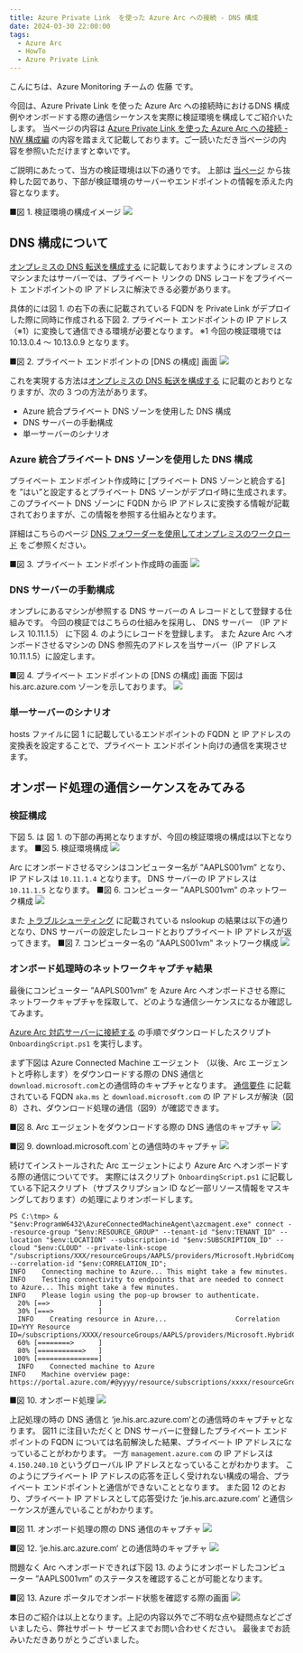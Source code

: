 ```yaml
---
title: Azure Private Link  を使った Azure Arc への接続 - DNS 構成
date: 2024-03-30 22:00:00
tags:
  - Azure Arc
  - HowTo
  - Azure Private Link
---
```


<!-- more -->
こんにちは、Azure Monitoring チームの 佐藤 です。

今回は、Azure Private Link  を使った Azure Arc への接続時におけるDNS 構成例やオンボードする際の通信シーケンスを実際に検証環境を構成してご紹介いたします。
当ページの内容は [Azure Private Link  を使った Azure Arc への接続 - NW 構成編](https://jpazmon-integ.github.io/blog/Arc/Arc_AAMPLS_NW/) の内容を踏まえて記載しております。ご一読いただき当ページの内容を参照いただけますと幸いです。

ご説明にあたって、当方の検証環境は以下の通りです。
上部は [当ページ](https://learn.microsoft.com/ja-jp/azure/azure-arc/servers/private-link-security) から抜粋した図であり、下部が検証環境のサーバーやエンドポイントの情報を添えた内容となります。

■図 1. 検証環境の構成イメージ
![](Arc_AAMPLS_DNS/01.png)


## DNS 構成について

[オンプレミスの DNS 転送を構成する](https://learn.microsoft.com/ja-jp/azure/azure-arc/servers/private-link-security#configure-on-premises-dns-forwarding) に記載しておりますようにオンプレミスのマシンまたはサーバーでは、プライベート リンクの DNS レコードをプライベート エンドポイントの IP アドレスに解決できる必要があります。 

具体的には図 1. の右下の表に記載されている FQDN を Private Link がデプロイした際に同時に作成される下図 2. プライベート エンドポイントの IP アドレス（※1）に変換して通信できる環境が必要となります。
※1 今回の検証環境では 10.13.0.4 ～ 10.13.0.9 となります。

■図 2. プライベート エンドポイントの [DNS の構成] 画面
![](Arc_AAMPLS_DNS/02.png)


これを実現する方法は[オンプレミスの DNS 転送を構成する](https://learn.microsoft.com/ja-jp/azure/azure-arc/servers/private-link-security#configure-on-premises-dns-forwarding)  に記載のとおりとなりますが、次の 3 つの方法があります。
 - Azure 統合プライベート DNS ゾーンを使用した DNS 構成
 - DNS サーバーの手動構成
 - 単一サーバーのシナリオ


### Azure 統合プライベート DNS ゾーンを使用した DNS 構成
プライベート エンドポイント作成時に [プライベート DNS ゾーンと統合する] を ”はい”と設定するとプライベート DNS ゾーンがデプロイ時に生成されます。
このプライベート DNS ゾーンに FQDN から IP アドレスに変換する情報が記載されておりますが、この情報を参照する仕組みとなります。

詳細はこちらのページ [DNS フォワーダーを使用してオンプレミスのワークロード](https://learn.microsoft.com/ja-jp/azure/private-link/private-endpoint-dns-integration#on-premises-workloads-using-a-dns-forwarder)  をご参照ください。

■図 3. プライベート エンドポイント作成時の画面
![](Arc_AAMPLS_DNS/03.png)


### DNS サーバーの手動構成
オンプレにあるマシンが参照する DNS サーバーの A レコードとして登録する仕組みです。
今回の検証ではこちらの仕組みを採用し、 DNS サーバー （IP アドレス 10.11.1.5） に下図 4. のようにレコードを登録します。
また Azure Arc へオンボードさせるマシンの DNS 参照先のアドレスを当サーバー（IP アドレス 10.11.1.5）に設定します。

■図 4. プライベート エンドポイントの [DNS の構成] 画面
下図は his.arc.azure.com ゾーンを示しております。
![](Arc_AAMPLS_DNS/04.png)


### 単一サーバーのシナリオ
hosts ファイルに図 1 に記載しているエンドポイントの FQDN と IP アドレスの変換表を設定することで、プライベート エンドポイント向けの通信を実現させます。


## オンボード処理の通信シーケンスをみてみる

### 検証構成
下図 5.  は 図 1. の下部の再掲となりますが、今回の検証環境の構成は以下となります。
■図 5. 検証環境構成
![](Arc_AAMPLS_DNS/05.png)

Arc にオンボードさせるマシンはコンピューター名が ”AAPLS001vm” となり、 IP アドレスは `10.11.1.4` となります。 DNS サーバーの IP アドレスは `10.11.1.5` となります。
■図 6. コンピューター  ”AAPLS001vm” のネットワーク構成
![](Arc_AAMPLS_DNS/06.png)

また [トラブルシューティング](https://learn.microsoft.com/ja-jp/azure/azure-arc/servers/private-link-security#troubleshooting) に記載されている nslookup の結果は以下の通りとなり、DNS サーバーの設定したレコードとおりプライベート IP アドレスが返ってきます。
■図 7. コンピューター名の ”AAPLS001vm” ネットワーク構成
![](Arc_AAMPLS_DNS/07.png)


### オンボード処理時のネットワークキャプチャ結果
最後にコンピューター  ”AAPLS001vm” を Azure Arc へオンボードさせる際にネットワークキャプチャを採取して、どのような通信シーケンスになるか確認してみます。

[Azure Arc 対応サーバーに接続する](https://learn.microsoft.com/ja-jp/azure/azure-arc/servers/private-link-security#connect-to-an-azure-arc-enabled-servers) の手順でダウンロードしたスクリプト `OnboardingScript.ps1` を実行します。

まず下図は  Azure Connected Machine エージェント （以後、Arc エージェントと呼称します）をダウンロードする際の DNS 通信と `download.microsoft.com`との通信時のキャプチャとなります。
[通信要件](https://learn.microsoft.com/ja-jp/azure/azure-arc/servers/network-requirements?tabs=azure-cloud#urls) に記載されている FQDN `aka.ms` と `download.microsoft.com` の IP アドレスが解決（図8）され、ダウンロード処理の通信（図9）が確認できます。

■図 8. Arc エージェントをダウンロードする際の DNS 通信のキャプチャ
![](Arc_AAMPLS_DNS/08.png)

■図 9. download.microsoft.com`との通信時のキャプチャ
![](Arc_AAMPLS_DNS/09.png)

続けてインストールされた Arc エージェントにより Azure Arc へオンボードする際の通信についてです。
実際にはスクリプト `OnboardingScript.ps1` に記載している下記スクリプト（サブスクリプション ID など一部リソース情報をマスキングしております）の処理によりオンボードします。

```
PS C:\tmp> & "$env:ProgramW6432\AzureConnectedMachineAgent\azcmagent.exe" connect --resource-group "$env:RESOURCE_GROUP" --tenant-id "$env:TENANT_ID" --location "$env:LOCATION" --subscription-id "$env:SUBSCRIPTION_ID" --cloud "$env:CLOUD" --private-link-scope "/subscriptions/XXX/resourceGroups/AAPLS/providers/Microsoft.HybridCompute/privateLinkScopes/AAPLS001" --correlation-id "$env:CORRELATION_ID";
INFO    Connecting machine to Azure... This might take a few minutes.
INFO    Testing connectivity to endpoints that are needed to connect to Azure... This might take a few minutes.
INFO    Please login using the pop-up browser to authenticate.
  20% [==>            ]
  30% [===>           ]
  INFO    Creating resource in Azure...                 Correlation ID=YYY Resource ID=/subscriptions/XXXX/resourceGroups/AAPLS/providers/Microsoft.HybridCompute/machines/AAPLS001vm
  60% [========>      ]
  80% [===========>   ]
 100% [===============]
  INFO    Connected machine to Azure
INFO    Machine overview page: https://portal.azure.com/#@yyyy/resource/subscriptions/xxxx/resourceGroups/AAPLS/providers/Microsoft.HybridCompute/machines/AAPLS001vm/overview
```
■図 10. オンボード処理
![](Arc_AAMPLS_DNS/10.png)

上記処理の時の DNS 通信と ‘je.his.arc.azure.com‘との通信時のキャプチャとなります。
図11 に注目いただくと DNS サーバーに登録したプライベート エンドポイントの FQDN については名前解決した結果、プライベート IP アドレスになっていることがわかります。
一方 `management.azure.com` の IP アドレスは `4.150.240.10` というグローバル IP アドレスとなっていることがわかります。
このようにプライベート IP アドレスの応答を正しく受けれない構成の場合、プライベート エンドポイントと通信ができないこととなります。
また図 12 のとおり、プライベート IP アドレスとして応答受けた  ‘je.his.arc.azure.com‘ と通信シーケンスが進んでいることがわかります。

■図 11. オンボード処理の際の DNS 通信のキャプチャ
![](Arc_AAMPLS_DNS/11.png)

■図 12.  ‘je.his.arc.azure.com‘ との通信時のキャプチャ
![](Arc_AAMPLS_DNS/12.png)

問題なく Arc へオンボードできれば下図 13. のようにオンボードしたコンピューター  ”AAPLS001vm” のステータスを確認することが可能となります。

■図 13.  Azure ポータルでオンボード状態を確認する際の画面
![](Arc_AAMPLS_DNS/13.png)

本日のご紹介は以上となります。上記の内容以外でご不明な点や疑問点などございましたら、弊社サポート サービスまでお問い合わせください。
最後までお読みいただきありがとうございました。
